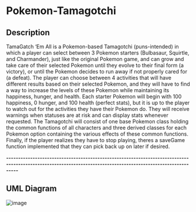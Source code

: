 # Pokemon-Tamagotchi

## **Description**

TamaGatch ‘Em All is a Pokemon-based Tamagotchi (puns-intended) in which a player can select between 3 Pokemon starters (Bulbasaur, Squirtle, and Charmander), just like the original Pokemon game, and can grow and take care of their selected Pokemon until they evolve to their final form (a victory), or until the Pokemon decides to run away if not properly cared for (a defeat). The player can choose between 4 activities that will have different results based on their selected Pokemon, and they will have to find a way to increase the levels of these Pokemon while maintaining its happiness, hunger, and health. Each starter Pokemon will begin with 100 happiness, 0 hunger, and 100 health (perfect stats), but it is up to the player to watch out for the activities they have their Pokemon do. They will receive warnings when statuses are at risk and can display stats whenever requested. The Tamagotchi will consist of one base Pokemon class holding the common functions of all characters and three derived classes for each Pokemon option containing the various effects of these common functions. Finally, if the player realizes they have to stop playing, theres a saveGame function implemented that they can pick back up on later if desired.

**-------------------------------------------------------------------------------------------------------------------------------------------------------------**

## **UML Diagram**

![image](https://user-images.githubusercontent.com/114624617/234031901-2aa3e2c3-0a70-4856-bdd0-5e3c53fa5098.png)
